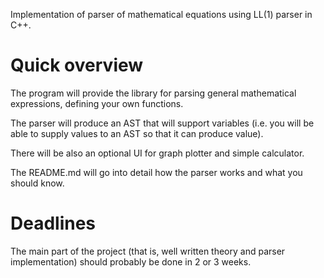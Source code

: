 Implementation of parser of mathematical equations using LL(1) parser in C++.


# Quick overview

The program will provide the library for parsing general mathematical expressions, defining your own functions.

The parser will produce an AST that will support variables (i.e. you will be able to supply values to an AST so that it can produce value).

There will be also an optional UI for graph plotter and simple calculator.

The README.md will go into detail how the parser works and what you should know.


# Deadlines

The main part of the project (that is, well written theory and parser implementation) should probably be done in 2 or 3 weeks.
